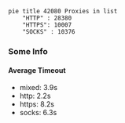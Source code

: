 
```mermaid
pie title 42080 Proxies in list
    "HTTP" : 28380
    "HTTPS": 10007
    "SOCKS" : 10376
```

### Some Info
#### Average Timeout

- mixed: 3.9s
- http: 2.2s
- https: 8.2s
- socks: 6.3s